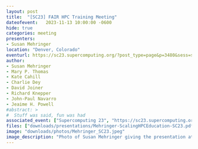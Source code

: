 ```yaml
---
layout: post
title:  "[SC23] FAIR HPC Training Meeting"
dateofevent:   2023-11-13 10:00:00 -0600
hide: true
categories: meeting
presenters: 
- Susan Mehringer
location: "Denver, Colorado"
eventurl: https://sc23.supercomputing.org/?post_type=page&p=3480&sess=sess456
author: 
- Susan Mehringer
- Mary P. Thomas
- Kate Cahill
- Charlie Dey
- David Joiner
- Richard Knepper
- John-Paul Navarro
- Jeaime H. Powell
#abstract: >
#  Stuff was said, fun was had
associated_event: ["Supercomputing 23", "https://sc23.supercomputing.org"]
files: ["downloads/presentations/Mehringer-ScalingHPCEducation-SC23.pdf"] 
image: "downloads/photos/Mehringer_SC23.jpeg"
image_description: "Photo of Susan Mehringer giving the presentation at SC23."
---
```

<!-- Added this to have post link on listing instead of host event (in front matter as "eventurl" ) link --> 
